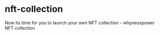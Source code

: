 # nft-collection
Now its time for you to launch your own NFT collection - whynesspower NFT collection
